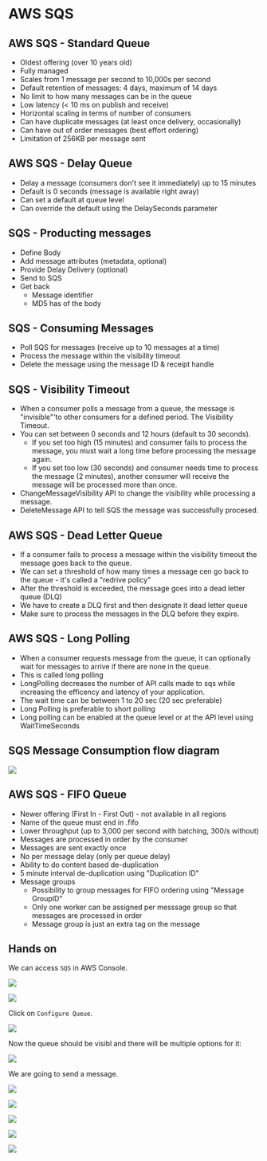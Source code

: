 # AWS SQS

## AWS SQS - Standard Queue

- Oldest offering (over 10 years old)
- Fully managed
- Scales from 1 message per second to 10,000s per second
- Default retention of messages: 4 days, maximum of 14 days
- No limit to how many messages can be in the queue
- Low latency (< 10 ms on publish and receive)
- Horizontal scaling in terms of number of consumers
- Can have duplicate messages (at least once delivery, occasionally)
- Can have out of order messages (best effort ordering)
- Limitation of 256KB per message sent

## AWS SQS - Delay Queue

- Delay a message (consumers don't see it immediately) up to 15 minutes
- Default is 0 seconds (message is available right away)
- Can set a default at queue level
- Can override the default using the DelaySeconds parameter

## SQS - Producting messages

- Define Body
- Add message attributes (metadata, optional)
- Provide Delay Delivery (optional)
- Send to SQS
- Get back
    - Message identifier
    - MD5 has of the body

## SQS - Consuming Messages

- Poll SQS for messages (receive up to 10 messages at a time)
- Process the message within the visibility timeout
- Delete the message using the message ID & receipt handle

## SQS - Visibility Timeout

- When a consumer polls a message from a queue, the message is "invisible"'to other consumers for a defined period. The Visibility Timeout.
- You can set between 0 seconds and 12 hours (default to 30 seconds).
    - If you set too high (15 minutes) and consumer fails to process the message, you must wait a long time before processing the message again.
    - If you set too low (30 seconds) and consumer needs time to process the message (2 minutes), another consumer will receive the message will be processed more than once.
- ChangeMessageVisibility API to change the visibility while processing a message.
- DeleteMessage API to tell SQS the message was successfully procesed.

## AWS SQS - Dead Letter Queue

- If a consumer fails to process a message within the visibility timeout the message goes back to the queue.
- We can set a threshold of how many times a message cen go back to the queue - it's called a "redrive policy"
- After the threshold is exceeded, the message goes into a dead letter queue (DLQ)
- We have to create a DLQ first and then designate it dead letter queue
- Make sure to process the messages in the DLQ before they expire.

## AWS SQS - Long Polling

- When a consumer requests message from the queue, it can optionally wait for messages to arrive if there are none in the queue.
- This is called long polling
- LongPolling decreases the number of API calls made to sqs while increasing the efficency and latency of your application.
- The wait time can be between 1 to 20 sec (20 sec preferable)
- Long Polling is preferable to short polling
- Long polling can be enabled at the queue level or at the API level using WaitTimeSeconds

## SQS Message Consumption flow diagram

![](images/2019-12-31-10-06-22.png)

## AWS SQS - FIFO Queue

- Newer offering (First In - First Out) - not available in all regions
- Name of the queue must end in .fifo
- Lower throughput (up to 3,000 per second with batching, 300/s without)
- Messages are processed in order by the consumer
- Messages are sent exactly once
- No per message delay (only per queue delay)
- Ability to do content based de-duplication
- 5 minute interval de-duplication using "Duplication ID"
- Message groups
    - Possibility to group messages for FIFO ordering using "Message GroupID"
    - Only one worker can be assigned per messsage group so that messages are processed in order
    - Message group is just an extra tag on the message

## Hands on

We can access `SQS` in AWS Console.

![](images/2019-12-31-10-11-39.png)

![](images/2019-12-31-10-12-39.png)

Click on `Configure Queue`.

![](images/2019-12-31-10-14-32.png)

Now the queue should be visibl and there will be multiple options for it:

![](images/2019-12-31-10-15-51.png)

We are going to send a message.

![](images/2019-12-31-10-16-32.png)

![](images/2019-12-31-10-16-59.png)

![](images/2019-12-31-10-17-41.png)

![](images/2019-12-31-10-18-14.png)

![](images/2019-12-31-10-19-35.png)